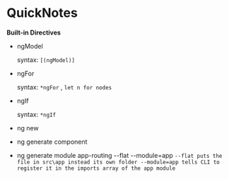 # QuickNotes

**Built-in Directives**

* ngModel 

  syntax: `[(ngModel)]`

* ngFor

  syntax: `*ngFor` , `let n for nodes`
  
* ngIf

  syntax: `*ngIf`
  
 * ng new <project-name>

 * ng generate component <componentname>
 
 * ng generate  module app-routing --flat --module=app
		`--flat puts the file in src\app instead its own folder
		--module=app tells CLI to register it in the imports array of the app module`
		
